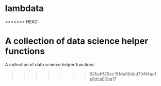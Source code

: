 # lambdata
<<<<<<< HEAD

A collection of data science helper functions
=======
A collection of data science helper functions
>>>>>>> 82fadff25ec191da66dcd704f4ac1a9dca80ba17
